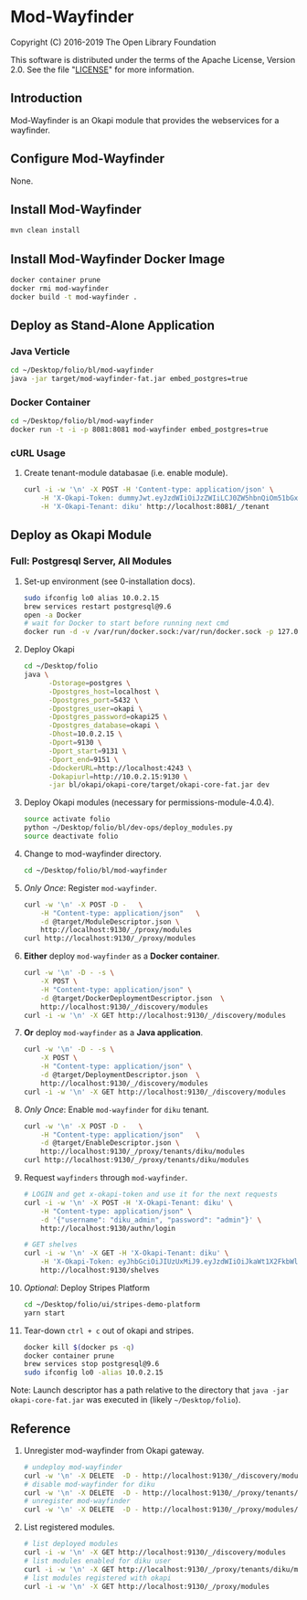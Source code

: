 # Mod-Wayfinder

Copyright (C) 2016-2019 The Open Library Foundation

This software is distributed under the terms of the Apache License,
Version 2.0. See the file "[LICENSE](LICENSE)" for more information.

## Introduction

Mod-Wayfinder is an Okapi module that provides the webservices for a wayfinder.

## Configure Mod-Wayfinder

None.

## Install Mod-Wayfinder

```bash
mvn clean install
```

## Install Mod-Wayfinder Docker Image

```bash
docker container prune
docker rmi mod-wayfinder
docker build -t mod-wayfinder .
```

## Deploy as Stand-Alone Application

### Java Verticle

```bash
cd ~/Desktop/folio/bl/mod-wayfinder
java -jar target/mod-wayfinder-fat.jar embed_postgres=true
```

### Docker Container

```bash
cd ~/Desktop/folio/bl/mod-wayfinder
docker run -t -i -p 8081:8081 mod-wayfinder embed_postgres=true
```

### cURL Usage

1. Create tenant-module databasae (i.e. enable module).
    ```bash
    curl -i -w '\n' -X POST -H 'Content-type: application/json' \
        -H 'X-Okapi-Token: dummyJwt.eyJzdWIiOiJzZWIiLCJ0ZW5hbnQiOm51bGx9.sig' \
        -H 'X-Okapi-Tenant: diku' http://localhost:8081/_/tenant
    ```

## Deploy as Okapi Module

### Full: Postgresql Server, All Modules

1. Set-up environment (see 0-installation docs).
    ```bash
    sudo ifconfig lo0 alias 10.0.2.15
    brew services restart postgresql@9.6
    open -a Docker
    # wait for Docker to start before running next cmd
    docker run -d -v /var/run/docker.sock:/var/run/docker.sock -p 127.0.0.1:4243:4243 bobrik/socat TCP-LISTEN:4243,fork UNIX-CONNECT:/var/run/docker.sock
    ```
1. Deploy Okapi
    ```bash
    cd ~/Desktop/folio
    java \
          -Dstorage=postgres \
          -Dpostgres_host=localhost \
          -Dpostgres_port=5432 \
          -Dpostgres_user=okapi \
          -Dpostgres_password=okapi25 \
          -Dpostgres_database=okapi \
          -Dhost=10.0.2.15 \
          -Dport=9130 \
          -Dport_start=9131 \
          -Dport_end=9151 \
          -DdockerURL=http://localhost:4243 \
          -Dokapiurl=http://10.0.2.15:9130 \
          -jar bl/okapi/okapi-core/target/okapi-core-fat.jar dev
    ```
1. Deploy Okapi modules (necessary for permissions-module-4.0.4).
    ```bash
    source activate folio
    python ~/Desktop/folio/bl/dev-ops/deploy_modules.py
    source deactivate folio
    ```
1. Change to mod-wayfinder directory.
    ```bash
    cd ~/Desktop/folio/bl/mod-wayfinder
    ```
1. *Only Once*: Register `mod-wayfinder`.
    ```bash
    curl -w '\n' -X POST -D -   \
        -H "Content-type: application/json"   \
        -d @target/ModuleDescriptor.json \
        http://localhost:9130/_/proxy/modules
    curl http://localhost:9130/_/proxy/modules
    ```
1. **Either** deploy `mod-wayfinder` as a **Docker container**.
    ```bash
    curl -w '\n' -D - -s \
        -X POST \
        -H "Content-type: application/json" \
        -d @target/DockerDeploymentDescriptor.json  \
        http://localhost:9130/_/discovery/modules
    curl -i -w '\n' -X GET http://localhost:9130/_/discovery/modules
    ```
1. **Or** deploy `mod-wayfinder` as a **Java application**.
    ```bash
    curl -w '\n' -D - -s \
        -X POST \
        -H "Content-type: application/json" \
        -d @target/DeploymentDescriptor.json  \
        http://localhost:9130/_/discovery/modules
    curl -i -w '\n' -X GET http://localhost:9130/_/discovery/modules
    ```
1. *Only Once*: Enable `mod-wayfinder` for `diku` tenant.
    ```bash
    curl -w '\n' -X POST -D -   \
        -H "Content-type: application/json"   \
        -d @target/EnableDescriptor.json \
        http://localhost:9130/_/proxy/tenants/diku/modules
    curl http://localhost:9130/_/proxy/tenants/diku/modules
    ```
1. Request `wayfinders` through `mod-wayfinder`.
    ```bash
    # LOGIN and get x-okapi-token and use it for the next requests
    curl -i -w '\n' -X POST -H 'X-Okapi-Tenant: diku' \
        -H "Content-type: application/json" \
        -d '{"username": "diku_admin", "password": "admin"}' \
        http://localhost:9130/authn/login

    # GET shelves
    curl -i -w '\n' -X GET -H 'X-Okapi-Tenant: diku' \
        -H 'X-Okapi-Token: eyJhbGciOiJIUzUxMiJ9.eyJzdWIiOiJkaWt1X2FkbWluIiwidXNlcl9pZCI6IjFhZDczN2IwLWQ4NDctMTFlNi1iZjI2LWNlYzBjOTMyY2UwMSIsInRlbmFudCI6ImRpa3UifQ.UE6FcYIkTDXfo9aUmEvcJ_UFqmXgshylfty8iPJi9zljP5bSnER43BR0PZtdWmdX9UZ-WqftnNTHqqSz2tsXIg' \
        http://localhost:9130/shelves
    ```
1. *Optional*: Deploy Stripes Platform
    ```bash
    cd ~/Desktop/folio/ui/stripes-demo-platform
    yarn start
    ```
1. Tear-down
    `ctrl + c` out of okapi and stripes.
    ```bash
    docker kill $(docker ps -q)
    docker container prune
    brew services stop postgresql@9.6
    sudo ifconfig lo0 -alias 10.0.2.15
    ```

Note: Launch descriptor has a path relative to the directory that `java -jar okapi-core-fat.jar` was executed in (likely `~/Desktop/folio`).

## Reference

1. Unregister mod-wayfinder from Okapi gateway.
    ```bash
    # undeploy mod-wayfinder
    curl -w '\n' -X DELETE  -D - http://localhost:9130/_/discovery/modules/mod-wayfinder-1.0.0/10.0.2.15-9144
    # disable mod-wayfinder for diku
    curl -w '\n' -X DELETE  -D - http://localhost:9130/_/proxy/tenants/diku/modules/mod-wayfinder-1.0.0
    # unregister mod-wayfinder
    curl -w '\n' -X DELETE  -D - http://localhost:9130/_/proxy/modules/mod-wayfinder-1.0.0
    ```
1. List registered modules.
    ```bash
    # list deployed modules
    curl -i -w '\n' -X GET http://localhost:9130/_/discovery/modules
    # list modules enabled for diku user
    curl -i -w '\n' -X GET http://localhost:9130/_/proxy/tenants/diku/modules
    # list modules registered with okapi
    curl -i -w '\n' -X GET http://localhost:9130/_/proxy/modules
    ```
